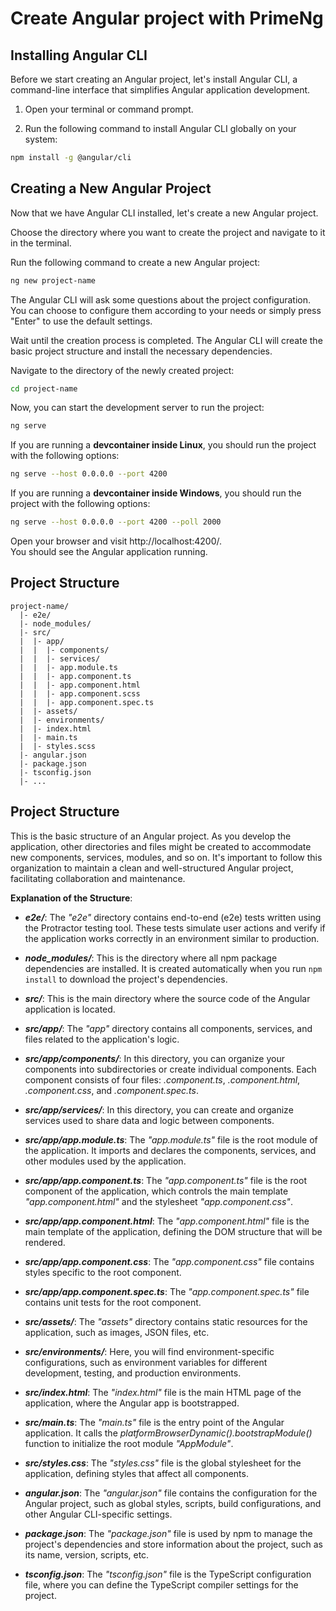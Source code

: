 # Create Angular project with PrimeNg

## Installing Angular CLI

Before we start creating an Angular project, let's install Angular CLI, a command-line interface that simplifies Angular application development.

1. Open your terminal or command prompt.

2. Run the following command to install Angular CLI globally on your system:

```bash
npm install -g @angular/cli
```

## Creating a New Angular Project

Now that we have Angular CLI installed, let's create a new Angular project.

Choose the directory where you want to create the project and navigate to it in the terminal.

Run the following command to create a new Angular project:

```bash
ng new project-name
```

The Angular CLI will ask some questions about the project configuration. You can choose to configure them according to your needs or simply press "Enter" to use the default settings.

Wait until the creation process is completed. The Angular CLI will create the basic project structure and install the necessary dependencies.

Navigate to the directory of the newly created project:

```bash
cd project-name
```

Now, you can start the development server to run the project:

```bash
ng serve
```

If you are running a **devcontainer inside Linux**, you should run the project with the following options:

```bash
ng serve --host 0.0.0.0 --port 4200
```

If you are running a **devcontainer inside Windows**, you should run the project with the following options:

```bash
ng serve --host 0.0.0.0 --port 4200 --poll 2000
```

Open your browser and visit http://localhost:4200/.  
You should see the Angular application running.

## Project Structure

```
project-name/
  |- e2e/
  |- node_modules/
  |- src/
  |  |- app/
  |  |  |- components/
  |  |  |- services/
  |  |  |- app.module.ts
  |  |  |- app.component.ts
  |  |  |- app.component.html
  |  |  |- app.component.scss
  |  |  |- app.component.spec.ts
  |  |- assets/
  |  |- environments/
  |  |- index.html
  |  |- main.ts
  |  |- styles.scss
  |- angular.json
  |- package.json
  |- tsconfig.json
  |- ...
```

## Project Structure

This is the basic structure of an Angular project. As you develop the application, other directories and files might be created to accommodate new components, services, modules, and so on. It's important to follow this organization to maintain a clean and well-structured Angular project, facilitating collaboration and maintenance.

**Explanation of the Structure**:

- **_e2e/_**: The _"e2e"_ directory contains end-to-end (e2e) tests written using the Protractor testing tool. These tests simulate user actions and verify if the application works correctly in an environment similar to production.

- **_node_modules/_**: This is the directory where all npm package dependencies are installed. It is created automatically when you run `npm install` to download the project's dependencies.

- **_src/_**: This is the main directory where the source code of the Angular application is located.

- **_src/app/_**: The _"app"_ directory contains all components, services, and files related to the application's logic.

- **_src/app/components/_**: In this directory, you can organize your components into subdirectories or create individual components. Each component consists of four files: _.component.ts_, _.component.html_, _.component.css_, and _.component.spec.ts_.

- **_src/app/services/_**: In this directory, you can create and organize services used to share data and logic between components.

- **_src/app/app.module.ts_**: The _"app.module.ts"_ file is the root module of the application. It imports and declares the components, services, and other modules used by the application.

- **_src/app/app.component.ts_**: The _"app.component.ts"_ file is the root component of the application, which controls the main template _"app.component.html"_ and the stylesheet _"app.component.css"_.

- **_src/app/app.component.html_**: The _"app.component.html"_ file is the main template of the application, defining the DOM structure that will be rendered.

- **_src/app/app.component.css_**: The _"app.component.css"_ file contains styles specific to the root component.

- **_src/app/app.component.spec.ts_**: The _"app.component.spec.ts"_ file contains unit tests for the root component.

- **_src/assets/_**: The _"assets"_ directory contains static resources for the application, such as images, JSON files, etc.

- **_src/environments/_**: Here, you will find environment-specific configurations, such as environment variables for different development, testing, and production environments.

- **_src/index.html_**: The _"index.html"_ file is the main HTML page of the application, where the Angular app is bootstrapped.

- **_src/main.ts_**: The _"main.ts"_ file is the entry point of the Angular application. It calls the _platformBrowserDynamic().bootstrapModule()_ function to initialize the root module _"AppModule"_.

- **_src/styles.css_**: The _"styles.css"_ file is the global stylesheet for the application, defining styles that affect all components.

- **_angular.json_**: The _"angular.json"_ file contains the configuration for the Angular project, such as global styles, scripts, build configurations, and other Angular CLI-specific settings.

- **_package.json_**: The _"package.json"_ file is used by npm to manage the project's dependencies and store information about the project, such as its name, version, scripts, etc.

- **_tsconfig.json_**: The _"tsconfig.json"_ file is the TypeScript configuration file, where you can define the TypeScript compiler settings for the project.

